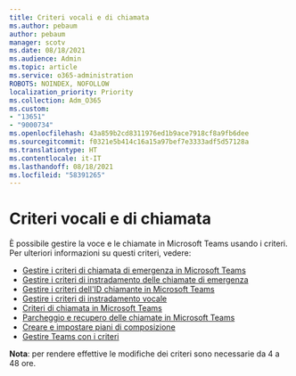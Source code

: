 ```yaml
---
title: Criteri vocali e di chiamata
ms.author: pebaum
author: pebaum
manager: scotv
ms.date: 08/18/2021
ms.audience: Admin
ms.topic: article
ms.service: o365-administration
ROBOTS: NOINDEX, NOFOLLOW
localization_priority: Priority
ms.collection: Adm_O365
ms.custom:
- "13651"
- "9000734"
ms.openlocfilehash: 43a859b2cd8311976ed1b9ace7918cf8a9fb6dee
ms.sourcegitcommit: f0321e5b414c16a15a97bef7e3333adf5d57128a
ms.translationtype: HT
ms.contentlocale: it-IT
ms.lasthandoff: 08/18/2021
ms.locfileid: "58391265"
---
```

# <a name="voice-and-calling-policies"></a>Criteri vocali e di chiamata

È possibile gestire la voce e le chiamate in Microsoft Teams usando i criteri. Per ulteriori informazioni su questi criteri, vedere:

- [Gestire i criteri di chiamata di emergenza in Microsoft Teams](https://docs.microsoft.com/microsoftteams/manage-emergency-calling-policies)
- [Gestire i criteri di instradamento delle chiamate di emergenza](https://docs.microsoft.com/microsoftteams/manage-emergency-call-routing-policies)
- [Gestire i criteri dell'ID chiamante in Microsoft Teams](https://docs.microsoft.com/microsoftteams/caller-id-policies)
- [Gestire i criteri di instradamento vocale](https://docs.microsoft.com/microsoftteams/manage-voice-routing-policies)
- [Criteri di chiamata in Microsoft Teams](https://docs.microsoft.com/microsoftteams/teams-calling-policy)
- [Parcheggio e recupero delle chiamate in Microsoft Teams](https://docs.microsoft.com/microsoftteams/call-park-and-retrieve)
- [Creare e impostare piani di composizione](https://docs.microsoft.com/microsoftteams/create-and-manage-dial-plans)
- [Gestire Teams con i criteri](https://docs.microsoft.com/microsoftteams/manage-teams-with-policies)

**Nota**: per rendere effettive le modifiche dei criteri sono necessarie da 4 a 48 ore.